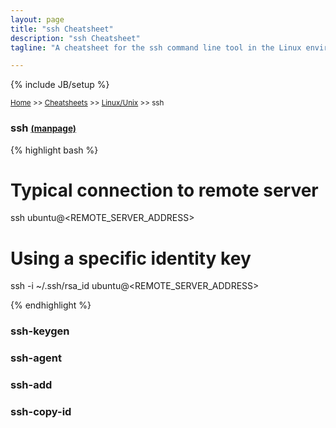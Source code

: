 ```yaml
---
layout: page
title: "ssh Cheatsheet"
description: "ssh Cheatsheet"
tagline: "A cheatsheet for the ssh command line tool in the Linux environment"

---
```

{% include JB/setup %}

<small>[Home](/) >> [Cheatsheets](/cheatsheets) >> [Linux/Unix](/cheatsheets/servers/linux) >> ssh</small>

### ssh <small>[(manpage)](http://manpages.ubuntu.com/manpages/precise/en/man1/ssh.1.html)</small>

{% highlight bash %}
# Typical connection to remote server
ssh ubuntu@<REMOTE_SERVER_ADDRESS>

# Using a specific identity key
ssh -i ~/.ssh/rsa_id ubuntu@<REMOTE_SERVER_ADDRESS>

{% endhighlight %}

### ssh-keygen

### ssh-agent

### ssh-add

### ssh-copy-id